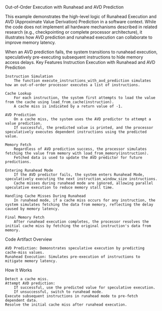 Out-of-Order Execution with Runahead and AVD Prediction

This example demonstrates the high-level logic of Runahead Execution and AVD (Approximate Value Derivation) Prediction in a software context. While the code does not implement all hardware mechanisms described in related research (e.g., checkpointing or complete processor architecture), it illustrates how AVD prediction and runahead execution can collaborate to improve memory latency.

When an AVD prediction fails, the system transitions to runahead execution, speculatively pre-executing subsequent instructions to hide memory access delays.
Key Features
Instruction Execution with Runahead and AVD Prediction

    Instruction Simulation
        The function execute_instructions_with_avd_prediction simulates how an out-of-order processor executes a list of instructions.

    Cache Lookup
        For each instruction, the system first attempts to load the value from the cache using load_from_cache(instruction).
        A cache miss is indicated by a return value of -1.

    AVD Prediction
        On a cache miss, the system uses the AVD predictor to attempt a value prediction.
        If successful, the predicted value is printed, and the processor speculatively executes dependent instructions using the predicted value.

    Memory Fetch
        Regardless of AVD prediction success, the processor simulates fetching the value from memory with load_from_memory(instruction).
        Fetched data is used to update the AVD predictor for future predictions.

    Entering Runahead Mode
        If the AVD predictor fails, the system enters Runahead Mode, speculatively executing the next instruction_window_size instructions.
        Cache misses during runahead mode are ignored, allowing parallel speculative execution to reduce memory stall time.

    Handling Cache Misses During Runahead
        In runahead mode, if a cache miss occurs for any instruction, the system simulates fetching the data from memory, reflecting the delay caused by memory latency.

    Final Memory Fetch
        After runahead execution completes, the processor resolves the initial cache miss by fetching the original instruction's data from memory.

Code Artifact Overview

    AVD Prediction: Demonstrates speculative execution by predicting cache-miss values.
    Runahead Execution: Simulates pre-execution of instructions to mitigate memory latency.

How It Works

    Detect a cache miss.
    Attempt AVD prediction:
        If successful, use the predicted value for speculative execution.
        If unsuccessful, switch to runahead mode.
    Execute subsequent instructions in runahead mode to pre-fetch dependent data.
    Resolve the initial cache miss after runahead execution.
